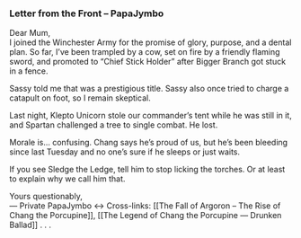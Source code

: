### Letter from the Front – PapaJymbo

Dear Mum,  
I joined the Winchester Army for the promise of glory, purpose, and a dental plan. So far, I’ve been trampled by a cow, set on fire by a friendly flaming sword, and promoted to “Chief Stick Holder” after Bigger Branch got stuck in a fence.

Sassy told me that was a prestigious title. Sassy also once tried to charge a catapult on foot, so I remain skeptical.

Last night, Klepto Unicorn stole our commander’s tent while he was still in it, and Spartan challenged a tree to single combat. He lost.

Morale is... confusing. Chang says he’s proud of us, but he’s been bleeding since last Tuesday and no one’s sure if he sleeps or just waits.

If you see Sledge the Ledge, tell him to stop licking the torches. Or at least to explain why we call him that.

Yours questionably,  
— Private PapaJymbo
↔ Cross-links: [[The Fall of Argoron – The Rise of Chang the Porcupine]], [[The Legend of Chang the Porcupine — Drunken Ballad]]
.
.
.
